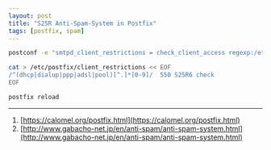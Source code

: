 ```yaml
---
layout: post
title: "S25R Anti-Spam-System in Postfix"
tags: [postfix, spam]
---
```


```bash
postconf -e "smtpd_client_restrictions = check_client_access regexp:/etc/postfix/client_restrictions"

cat > /etc/postfix/client_restrictions << EOF
/^(dhcp|dialup|ppp|adsl|pool)[^.]*[0-9]/  550 S25R6 check
EOF

postfix reload
```

---
1. [https://calomel.org/postfix.html](https://calomel.org/postfix.html)
2. [http://www.gabacho-net.jp/en/anti-spam/anti-spam-system.html](http://www.gabacho-net.jp/en/anti-spam/anti-spam-system.html)
